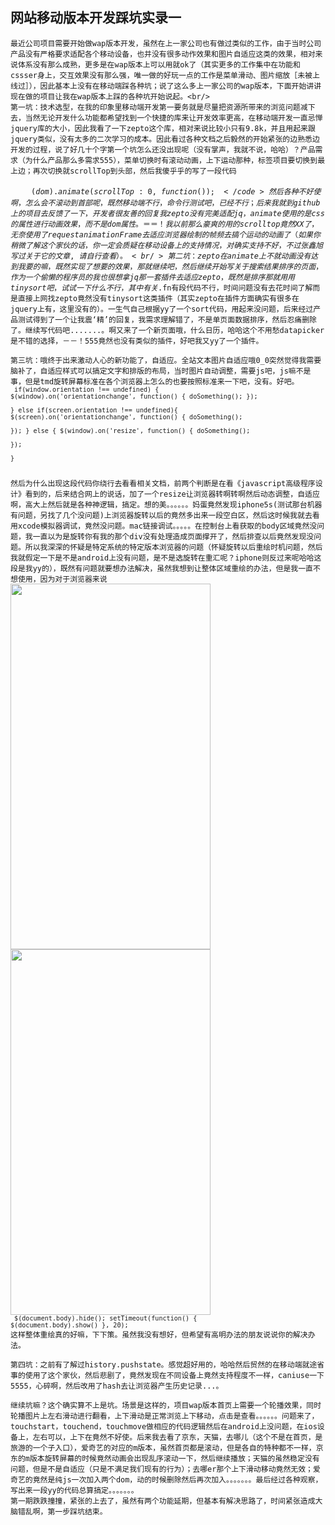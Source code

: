    网站移动版本开发踩坑实录一
   ----------------------------
   
    最近公司项目需要开始做wap版本开发，虽然在上一家公司也有做过类似的工作，由于当时公司产品没有严格要求适配各个移动设备，也并没有很多动作效果和图片自适应这类的效果，相对来说体系没有那么成熟，更多是在wap版本上可以用就ok了（其实更多的工作集中在功能和cssser身上，交互效果没有那么强，唯一做的好玩一点的工作是菜单滑动、图片缩放［未被上线过］），因此基本上没有在移动端踩各种坑；说了这么多上一家公司的wap版本，下面开始讲讲现在做的项目让我在wap版本上踩的各种坑开始说起。<br/>
    第一坑：技术选型，在我的印象里移动端开发第一要务就是尽量把资源所带来的浏览问题减下去，当然无论开发什么功能都希望找到一个快捷的库来让开发效率更高，在移动端开发一直忌惮jquery库的大小，因此我看了一下zepto这个库，相对来说比较小只有9.8k，并且用起来跟jquery类似，没有太多的二次学习的成本。因此看过各种文档之后毅然的开始紧张的边熟悉边开发的过程，说了好几十个字第一个坑怎么还没出现呢（没有掌声，我就不说，哈哈）？产品需求（为什么产品那么多需求555），菜单切换时有滚动动画，上下运动那种，标签项目要切换到最上边；再次切换就scrollTop到头部，然后我傻乎乎的写了一段代码
  　<code>
  　$(dom).animate({scrollTop:0}, function() {});
  　</code>
然后各种不好使啊，怎么会不滚动到首部呢，既然移动端不行，命令行测试吧，已经不行；后来我就到github上的项目去反馈了一下，开发者很友善的回复我zepto没有完美适配jq，animate使用的是css的属性进行动画效果，而不是dom属性。＝＝！我以前那么豪爽的用的scrolltop竟然XX了，无奈使用了requestanimationFrame去适应浏览器绘制的帧频去搞个运动的动画了（如果你稍微了解这个家伙的话，你一定会质疑在移动设备上的支持情况，对确实支持不好，不过张鑫旭写过关于它的文章,请自行查看）。<br/>
   第二坑：zepto在animate上不就动画没有达到我要的嘛，既然实现了想要的效果，那就继续吧，然后继续开始写关于搜索结果排序的页面，作为一个偷懒的程序员的我也很想拿jq那一套插件去适应zepto，既然是排序那就用用tinysort吧，试试一下什么不行，其中有关$.fn有段代码不行，时间问题没有去花时间了解而是直接上网找zepto竟然没有tinysort这类插件（其实zepto在插件方面确实有很多在jquery上有，这里没有的）。一生气自己根据yy了一个sort代码，用起来没问题，后来经过产品测试得到了一个让我震‘精’的回复，我需求理解错了，不是单页面数据排序，然后忍痛删除了。继续写代码吧.......。啊又来了一个新页面哦，什么日历，哈哈这个不用愁datapicker是不错的选择，－－！555竟然也没有类似的插件，好吧我又yy了一个插件。<br/>
   第三坑：哦终于出来激动人心的新功能了，自适应。全站文本图片自适应哦0_0突然觉得我需要脑补了，自适应样式可以搞定文字和排版的布局，当时图片自动调整，需要js吧，js嘛不是事，但是tmd旋转屏幕标准在各个浏览器上怎么的也要按照标准来一下吧，没有。好吧。
   <code>
    if(window.orientation !== undefined) {
        $(window).on('orientationchange', function() {
             doSomething();
        });  
    } else if(screen.orientation !== undefined){
        $(screen).on('orientationchange', function() {
            doSomething();   
        });
    } else {
        $(window).on('resize', function() {
           doSomething();    
        });  
    }    
   </code>
    然后为什么出现这段代码你绕行去看看相关文档，前两个判断是在看《javascript高级程序设计》看到的，后来结合网上的说话，加了一个resize让浏览器转啊转啊然后动态调整，自适应啊，高大上然后就是各种神逻辑，搞定。想的美。。。。。。妈蛋竟然发现iphone5s(测试那台机器有问题，另找了几个没问题)上浏览器旋转以后的竟然多出来一段空白区，然后这时候我就去看用xcode模拟器调试，竟然没问题。mac链接调试。。。。。在控制台上看获取的body区域竟然没问题，我一直以为是旋转你有我的那个div没有处理造成页面撑开了，然后排查以后竟然发现没问题。所以我深深的怀疑是特定系统的特定版本浏览器的问题（怀疑旋转以后重绘时机问题，然后我就假定一下是不是android上没有问题，是不是选旋转在重汇呢？iphone则反过来呢哈哈这段是我yy的），既然有问题就要想办法解决，虽然我想到让整体区域重绘的办法，但是我一直不想使用，因为对于浏览器来说
    <img  height="585" width="320px" src="http://images.cnitblog.com/i/331158/201407/011702323244952.png"/>
    <img height="585" width="320px" src="http://images.cnitblog.com/i/331158/201407/011702413407974.png"/>
    <code>
      $(document.body).hide();
      setTimeout(function() {
            $(document.body).show()
      }, 20);
    </code>
    这样整体重绘真的好嘛，下下策。虽然我没有想好，但希望有高明办法的朋友说说你的解决办法。<br/>
  第四坑：之前有了解过history.pushstate。感觉超好用的，哈哈然后贸然的在移动端就途省事的使用了这个家伙，然后悲剧了，竟然发现在不同设备上竟然支持程度不一样，caniuse一下5555，心碎啊，然后改用了hash去让浏览器产生历史记录...。<br/>
  继续坑嘛？这个确实算不上是坑。场景是这样的，项目wap版本首页上需要一个轮播效果，同时轮播图片上左右滑动进行翻看，上下滑动是正常浏览上下移动，点击是查看。。。。。。问题来了，touchstart，touchend，touchmove做相应的代码逻辑然后在android上没问题，在ios设备上，左右可以，上下在竟然不好使。后来我去看了京东，天猫，去哪儿（这个不是在首页，是旅游的一个子入口），爱奇艺的对应的m版本，虽然首页都是滚动，但是各自的特种都不一样，京东的m版本旋转屏幕的时候竟然动画会出现乱序滚动一下，然后继续播放；天猫的虽然稳定没有问题，但是不是自适应（只是不满足我们现有的行为）；去哪er那个上下滑动移动竟然无效；爱奇艺的竟然是纯js一次加入两个dom，动的时候删除然后再次加入。。。。。。。最后经过各种观察，写出来一段yy的代码总算搞定。。。。。。。
  第一期跌跌撞撞，紧张的上去了，虽然有两个功能延期，但基本有解决思路了，时间紧张造成大脑错乱啊，第一步踩坑结束。 
